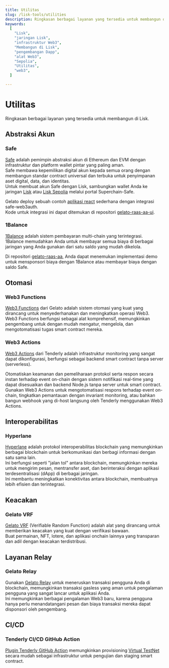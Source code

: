 ```yaml
---
title: Utilitas  
slug: /lisk-tools/utilities  
description: Ringkasan berbagai layanan yang tersedia untuk membangun di Lisk.  
keywords:  
  [  
    "Lisk",  
    "jaringan Lisk",  
    "infrastruktur Web3",  
    "Membangun di Lisk",  
    "pengembangan Dapp",  
    "alat Web3",  
    "Sepolia",  
    "Utilitas",  
    "web3",  
  ]  

---
```


# Utilitas

Ringkasan berbagai layanan yang tersedia untuk membangun di Lisk.

## Abstraksi Akun

### Safe
[Safe](https://docs.safe.global) adalah pemimpin abstraksi akun di Ethereum dan EVM dengan infrastruktur dan platform wallet pintar yang paling aman.  
Safe membawa kepemilikan digital akun kepada semua orang dengan membangun standar contract universal dan terbuka untuk penyimpanan aset digital, data, dan identitas.  
Untuk membuat akun Safe dengan Lisk, sambungkan wallet Anda ke jaringan [Lisk](https://safe.optimism.io/welcome?chain=lisk) atau [Lisk Sepolia](https://safe.optimism.io/welcome?chain=lisksep) melalui portal Superchain-Safe.

Gelato deploy sebuah contoh [aplikasi react](https://gelato-raas-aa.web.app/) sederhana dengan integrasi safe-web3auth.  
Kode untuk integrasi ini dapat ditemukan di repositori [gelato-raas-aa-ui](https://github.com/gelatodigital/gelato-raas-aa-ui).

### 1Balance

[1Balance](https://docs.gelato.network/web3-services/1balance) adalah sistem pembayaran multi-chain yang terintegrasi.  
1Balance memudahkan Anda untuk membayar semua biaya di berbagai jaringan yang Anda gunakan dari satu saldo yang mudah dikelola.

Di repositori [gelato-raas-aa](https://github.com/gelatodigital/gelato-raas-aa), Anda dapat menemukan implementasi demo untuk mensponsori biaya dengan 1Balance atau membayar biaya dengan saldo Safe.

## Otomasi

### Web3 Functions

[Web3 Functions](https://www.gelato.network/web3-functions) dari Gelato adalah sistem otomasi yang kuat yang dirancang untuk menyederhanakan dan meningkatkan operasi Web3.  
Web3 Functions berfungsi sebagai alat komprehensif, memungkinkan pengembang untuk dengan mudah mengatur, mengelola, dan mengotomatisasi tugas smart contract mereka.

### Web3 Actions

[Web3 Actions](https://docs.tenderly.co/web3-actions/intro-to-web3-actions?mtm_campaign=ext-docs&mtm_kwd=lisk) dari Tenderly adalah infrastruktur monitoring yang sangat dapat dikonfigurasi, berfungsi sebagai backend smart contract tanpa server (serverless).

Otomatiskan keamanan dan pemeliharaan protokol serta respon secara instan terhadap event on-chain dengan sistem notifikasi real-time yang dapat disesuaikan dan backend Node.js tanpa server untuk smart contract.
Gunakan Web3 Actions untuk mengotomatisasi respons terhadap event on-chain, tingkatkan pemantauan dengan invariant monitoring, atau bahkan bangun webhook yang di-host langsung oleh Tenderly menggunakan Web3 Actions.


## Interoperabilitas

### Hyperlane

[Hyperlane](https://hyperlane.xyz/) adalah protokol interoperabilitas blockchain yang memungkinkan berbagai blockchain untuk berkomunikasi dan berbagi informasi dengan satu sama lain.  
Ini berfungsi seperti "jalan tol" antara blockchain, memungkinkan mereka untuk mengirim pesan, mentransfer aset, dan berinteraksi dengan aplikasi terdesentralisasi (dApp) di berbagai jaringan.  
Ini membantu meningkatkan konektivitas antara blockchain, membuatnya lebih efisien dan terintegrasi.

## Keacakan

### Gelato VRF

[Gelato VRF](https://www.gelato.network/vrf) (Verifiable Random Function) adalah alat yang dirancang untuk memberikan keacakan yang kuat dengan verifikasi bawaan.  
Buat permainan, NFT, lotere, dan aplikasi onchain lainnya yang transparan dan adil dengan keacakan terdistribusi.

## Layanan Relay

### Gelato Relay

Gunakan [Gelato Relay](https://www.gelato.network/relay) untuk meneruskan transaksi pengguna Anda di blockchain, memungkinkan transaksi gasless yang aman untuk pengalaman pengguna yang sangat lancar untuk aplikasi Anda.  
Ini memungkinkan berbagai pengalaman Web3 baru, karena pengguna hanya perlu menandatangani pesan dan biaya transaksi mereka dapat disponsori oleh pengembang.

## CI/CD

### Tenderly CI/CD GitHub Action

[Plugin Tenderly GitHub Action](https://docs.tenderly.co/virtual-testnets/ci-cd/github-actions-foundry?mtm_campaign=ext-docs&mtm_kwd=lisk) memungkinkan provisioning [Virtual TestNet](https://docs.tenderly.co/virtual-testnets?mtm_campaign=ext-docs&mtm_kwd=lisk) secara mudah sebagai infrastruktur untuk pengujian dan staging smart contract.